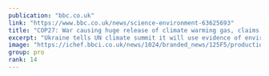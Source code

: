```yaml
---
publication: "bbc.co.uk"
link: "https://www.bbc.co.uk/news/science-environment-63625693"
title: "COP27: War causing huge release of climate warming gas, claims Ukraine"
excerpt: "Ukraine tells UN climate summit it will use evidence of environmental crimes to sue Russia."
image: "https://ichef.bbci.co.uk/news/1024/branded_news/125F5/production/_127635257_tv078429829.jpg"
group: pro
rank: 14
---
```

